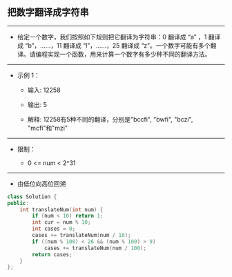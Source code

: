 ## 把数字翻译成字符串

--------------------

- 给定一个数字，我们按照如下规则把它翻译为字符串：0 翻译成 “a” ，1 翻译成 “b”，……，11 翻译成 “l”，……，25 翻译成 “z”。一个数字可能有多个翻译。请编程实现一个函数，用来计算一个数字有多少种不同的翻译方法。

--------------------

- 示例 1：

    - 输入: 12258
    
    - 输出: 5

    - 解释: 12258有5种不同的翻译，分别是"bccfi", "bwfi", "bczi", "mcfi"和"mzi"

--------------------

- 限制：

    - 0 <= num < 2^31

--------------------

- 由低位向高位回溯

```cpp
class Solution {
public:
    int translateNum(int num) {
        if (num < 10) return 1;
        int cur = num % 10;
        int cases = 0;
        cases += translateNum(num / 10);
        if ((num % 100) < 26 && (num % 100) > 9) 
            cases += translateNum(num / 100);    
        return cases;
    }
};
```